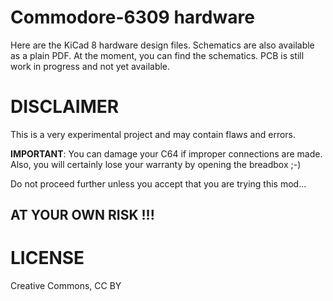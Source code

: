 # Commodore-6309 hardware

Here are the KiCad 8 hardware design files.
Schematics are also available as a plain PDF.
At the moment, you can find the schematics.
PCB is still work in progress and not yet available.

# DISCLAIMER

This is a very experimental project and may contain flaws and errors.  
  
**IMPORTANT**: You can damage your C64 if improper connections are made.  
Also, you will certainly lose your warranty by opening the breadbox   ;-)  

Do not proceed further unless you accept that you are trying this mod...  

## AT YOUR OWN RISK !!!

# LICENSE

Creative Commons, CC BY
